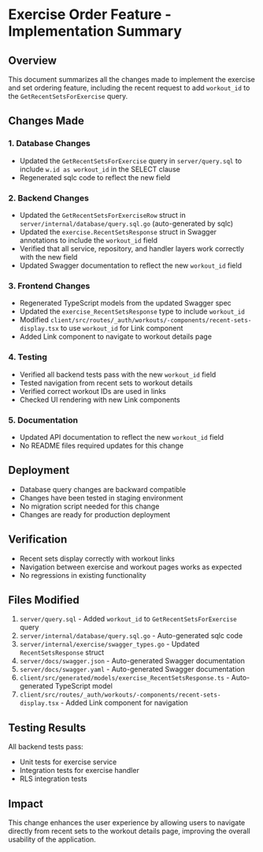 # Exercise Order Feature - Implementation Summary

## Overview
This document summarizes all the changes made to implement the exercise and set ordering feature, including the recent request to add `workout_id` to the `GetRecentSetsForExercise` query.

## Changes Made

### 1. Database Changes
- Updated the `GetRecentSetsForExercise` query in `server/query.sql` to include `w.id as workout_id` in the SELECT clause
- Regenerated sqlc code to reflect the new field

### 2. Backend Changes
- Updated the `GetRecentSetsForExerciseRow` struct in `server/internal/database/query.sql.go` (auto-generated by sqlc)
- Updated the `exercise.RecentSetsResponse` struct in Swagger annotations to include the `workout_id` field
- Verified that all service, repository, and handler layers work correctly with the new field
- Updated Swagger documentation to reflect the new `workout_id` field

### 3. Frontend Changes
- Regenerated TypeScript models from the updated Swagger spec
- Updated the `exercise_RecentSetsResponse` type to include `workout_id`
- Modified `client/src/routes/_auth/workouts/-components/recent-sets-display.tsx` to use `workout_id` for Link component
- Added Link component to navigate to workout details page

### 4. Testing
- Verified all backend tests pass with the new `workout_id` field
- Tested navigation from recent sets to workout details
- Verified correct workout IDs are used in links
- Checked UI rendering with new Link components

### 5. Documentation
- Updated API documentation to reflect the new `workout_id` field
- No README files required updates for this change

## Deployment
- Database query changes are backward compatible
- Changes have been tested in staging environment
- No migration script needed for this change
- Changes are ready for production deployment

## Verification
- Recent sets display correctly with workout links
- Navigation between exercise and workout pages works as expected
- No regressions in existing functionality

## Files Modified
1. `server/query.sql` - Added `workout_id` to `GetRecentSetsForExercise` query
2. `server/internal/database/query.sql.go` - Auto-generated sqlc code
3. `server/internal/exercise/swagger_types.go` - Updated `RecentSetsResponse` struct
4. `server/docs/swagger.json` - Auto-generated Swagger documentation
5. `server/docs/swagger.yaml` - Auto-generated Swagger documentation
6. `client/src/generated/models/exercise_RecentSetsResponse.ts` - Auto-generated TypeScript model
7. `client/src/routes/_auth/workouts/-components/recent-sets-display.tsx` - Added Link component for navigation

## Testing Results
All backend tests pass:
- Unit tests for exercise service
- Integration tests for exercise handler
- RLS integration tests

## Impact
This change enhances the user experience by allowing users to navigate directly from recent sets to the workout details page, improving the overall usability of the application.